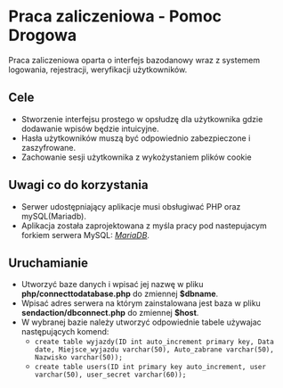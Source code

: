 # Praca zaliczeniowa - Pomoc Drogowa
Praca zaliczeniowa oparta o interfejs bazodanowy wraz z systemem logowania, rejestracji, weryfikacji użytkowników.

## Cele
- Stworzenie interfejsu prostego w opsłudzę dla użytkownika gdzie dodawanie wpisów będzie intuicyjne.
- Hasła użytkowników muszą być odpowiednio zabezpieczone i zaszyfrowane.
- Zachowanie sesji użytkownika z wykożystaniem plików cookie

## Uwagi co do korzystania 
- Serwer udostępniający aplikacje musi obsługiwać PHP oraz mySQL(Mariadb).
- Aplikacja została zaprojektowana z myśla pracy pod nastepujacym forkiem serwera MySQL: *[MariaDB](https://mariadb.com/)*.

## Uruchamianie
- Utworzyć baze danych i wpisać jej nazwę w pliku **php/connecttodatabase.php** do zmiennej **$dbname**.
- Wpisać adres serwera na którym zainstalowana jest baza w pliku **sendaction/dbconnect.php** do zmiennej **$host**.
- W wybranej bazie należy utworzyć odpowiednie tabele używajac następujących komend:
    - `create table wyjazdy(ID int auto_increment primary key, Data date, Miejsce_wyjazdu varchar(50), Auto_zabrane varchar(50), Nazwisko varchar(50));`
    - `create table users(ID int primary key auto_increment, user varchar(50), user_secret varchar(60));`

